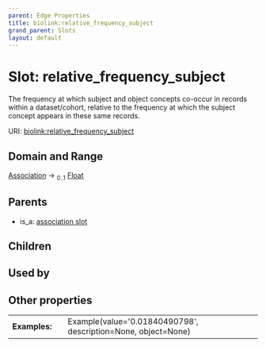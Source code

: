 ```yaml
---
parent: Edge Properties
title: biolink:relative_frequency_subject
grand_parent: Slots
layout: default
---
```


# Slot: relative_frequency_subject


The frequency at which subject and object concepts co-occur in  records within a dataset/cohort, relative to the frequency at which the subject concept appears in these same records.

URI: [biolink:relative_frequency_subject](https://w3id.org/biolink/relative_frequency_subject)

## Domain and Range

[Association](Association.md) ->  <sub>0..1</sub> [Float](types/Float.md)

## Parents

 *  is_a: [association slot](association_slot.md)

## Children


## Used by


## Other properties

|  |  |  |
| --- | --- | --- |
| **Examples:** | | Example(value='0.01840490798', description=None, object=None) |

